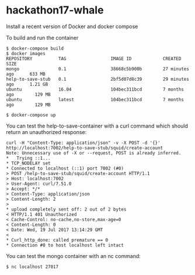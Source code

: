 # hackathon17-whale

Install a recent version of Docker and docker compose

To build and run the container 
```
$ docker-compose build
$ docker images
REPOSITORY          TAG                 IMAGE ID            CREATED             SIZE
mongo               0.1                 38668c5b900b        27 minutes ago      633 MB
help-to-save-stub   0.1                 2bf5d07d8c39        29 minutes ago      1.21 GB
ubuntu              16.04               104bec311bcd        7 months ago        129 MB
ubuntu              latest              104bec311bcd        7 months ago        129 MB

$ docker-compose up
```
You can test the  help-to-save-container with a curl command which should return an unauthorized response:
```
curl -H "Content-Type: application/json" -v -X POST -d '{}' http://localhost:7002/help-to-save-stub/squid/create-account 
Note: Unnecessary use of -X or --request, POST is already inferred.
*   Trying ::1...
* TCP_NODELAY set
* Connected to localhost (::1) port 7002 (#0)
> POST /help-to-save-stub/squid/create-account HTTP/1.1
> Host: localhost:7002
> User-Agent: curl/7.51.0
> Accept: */*
> Content-Type: application/json
> Content-Length: 2
> 
* upload completely sent off: 2 out of 2 bytes
< HTTP/1.1 401 Unauthorized
< Cache-Control: no-cache,no-store,max-age=0
< Content-Length: 0
< Date: Wed, 19 Jul 2017 13:14:29 GMT
< 
* Curl_http_done: called premature == 0
* Connection #0 to host localhost left intact
```
You can test the mongo container with an nc command:
```
$ nc localhost 27017
```

